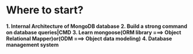 # Where to start?

**1. Internal Architecture of MongoDB database**
**2. Build a strong command on database queries|CMD**
**3. Learn mongoose(ORM library ===> Object Relational Mapper)or(ODM ===> Object data modeling)**
**4. Database management system**
